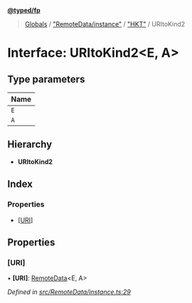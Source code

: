 **[@typed/fp](../README.md)**

> [Globals](../globals.md) / ["RemoteData/instance"](../modules/_remotedata_instance_.md) / ["HKT"](../modules/_remotedata_instance_._hkt_.md) / URItoKind2

# Interface: URItoKind2\<E, A>

## Type parameters

Name |
------ |
`E` |
`A` |

## Hierarchy

* **URItoKind2**

## Index

### Properties

* [[URI]](_remotedata_instance_._hkt_.uritokind2.md#[uri])

## Properties

### [URI]

•  **[URI]**: [RemoteData](../modules/_remotedata_remotedata_.md#remotedata)\<E, A>

*Defined in [src/RemoteData/instance.ts:29](https://github.com/TylorS/typed-fp/blob/ac98ca1/src/RemoteData/instance.ts#L29)*
